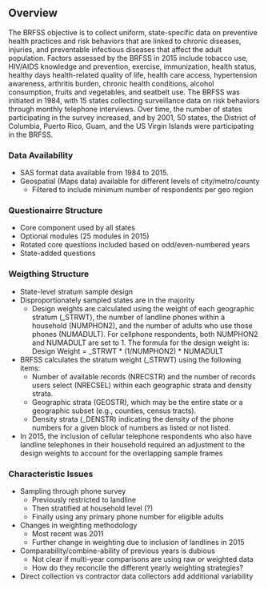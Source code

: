 
## Overview
The BRFSS objective is to collect uniform, state-specific data on preventive health practices and risk behaviors that are linked to chronic diseases, injuries, and preventable infectious diseases that affect the adult population. Factors assessed by the BRFSS in 2015 include tobacco use, HIV/AIDS knowledge and prevention, exercise, immunization, health status, healthy days health-related quality of life, health care access, hypertension awareness, arthritis burden, chronic health conditions, alcohol consumption, fruits and vegetables, and seatbelt use.  The BRFSS was initiated in 1984, with 15 states collecting surveillance data on risk behaviors through monthly telephone interviews. Over time, the number of states participating in the survey increased, and by 2001, 50 states, the District of Columbia, Puerto Rico, Guam, and the US Virgin Islands were participating in the BRFSS.

### Data Availability
* SAS format data available from 1984 to 2015.
* Geospatial (Maps data) available for different levels of city/metro/county
	* Filtered to include minimum number of respondents per geo region

### Questionairre Structure
* Core component used by all states
* Optional modules (25 modules in 2015)
* Rotated core questions included based on odd/even-numbered years
* State-added questions


### Weigthing Structure
* State-level stratum sample design
* Disproportionately sampled states are in the majority
	* Design weights are calculated using the weight of each geographic stratum (_STRWT), the number of landline phones within a household (NUMPHON2), and the number of adults who use those phones (NUMADULT). For cellphone respondents, both NUMPHON2 and NUMADULT are set to 1. The formula for the design weight is: Design Weight = _STRWT * (1/NUMPHON2) * NUMADULT
* BRFSS calculates the stratum weight (_STRWT) using the following items:
	* Number of available records (NRECSTR) and the number of records users select (NRECSEL) within each geographic strata and density strata.
	* Geographic strata (GEOSTR), which may be the entire state or a geographic subset (e.g., counties, census tracts).
	* Density strata (_DENSTR) indicating the density of the phone numbers for a given block of numbers as listed or not listed.
* In 2015, the inclusion of cellular telephone respondents who also have landline telephones in their household required an adjustment to the design weights to account for the overlapping sample frames

### Characteristic Issues
* Sampling through phone survey
	* Previously restricted to landline
	* Then stratified at household level (?)
	* Finally using any primary phone number for eligible adults
* Changes in weighting methodology
	* Most recent was 2011
	* Further change in weighting due to inclusion of landlines in 2015
* Comparability/combine-ability of previous years is dubious
	* Not clear if multi-year comparisons are using raw or weighted data
	* How do they reconcile the different yearly weighting strategies?
* Direct collection vs contractor data collectors add additional variability

